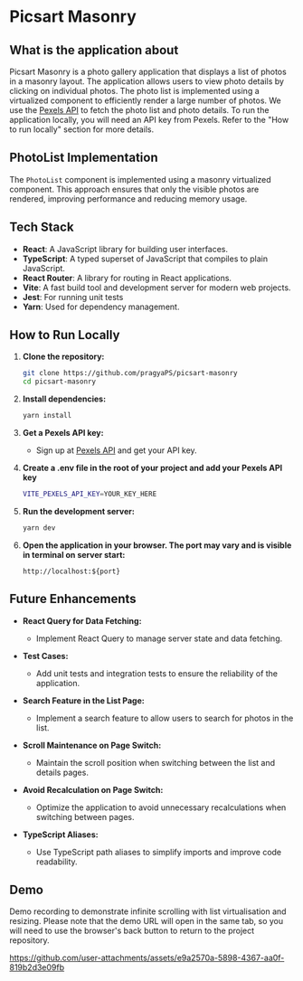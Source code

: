 # Picsart Masonry

## What is the application about

Picsart Masonry is a photo gallery application that displays a list of photos in a masonry layout. The application allows users to view photo details by clicking on individual photos. The photo list is implemented using a virtualized component to efficiently render a large number of photos. We use the [Pexels API](https://www.pexels.com/api/) to fetch the photo list and photo details. To run the application locally, you will need an API key from Pexels. Refer to the "How to run locally" section for more details.

## PhotoList Implementation

The `PhotoList` component is implemented using a masonry virtualized component. This approach ensures that only the visible photos are rendered, improving performance and reducing memory usage.


## Tech Stack

- **React**: A JavaScript library for building user interfaces.
- **TypeScript**: A typed superset of JavaScript that compiles to plain JavaScript.
- **React Router**: A library for routing in React applications.
- **Vite**: A fast build tool and development server for modern web projects.
- **Jest**: For running unit tests
- **Yarn**: Used for dependency management.

## How to Run Locally

1. **Clone the repository:**
    ```sh
    git clone https://github.com/pragyaPS/picsart-masonry
    cd picsart-masonry
    ```

2. **Install dependencies:**
    ```sh
    yarn install
    ```

3. **Get a Pexels API key:**
    - Sign up at [Pexels API](https://www.pexels.com/api/) and get your API key.

3. **Create a .env file in the root of your project and add your Pexels API key**
    ```sh
    VITE_PEXELS_API_KEY=YOUR_KEY_HERE
    ```

4. **Run the development server:**
    ```sh
    yarn dev
    ```

5. **Open the application in your browser. The port may vary and is visible in terminal on server start:**
    ```
    http://localhost:${port}
    ```

## Future Enhancements

- **React Query for Data Fetching:**
  - Implement React Query to manage server state and data fetching.

- **Test Cases:**
  - Add unit tests and integration tests to ensure the reliability of the application.

- **Search Feature in the List Page:**
  - Implement a search feature to allow users to search for photos in the list.

- **Scroll Maintenance on Page Switch:**
  - Maintain the scroll position when switching between the list and details pages.

- **Avoid Recalculation on Page Switch:**
  - Optimize the application to avoid unnecessary recalculations when switching between pages.

- **TypeScript Aliases:**
  - Use TypeScript path aliases to simplify imports and improve code readability.

## Demo
Demo recording to demonstrate infinite scrolling with list virtualisation and resizing.  Please note that the demo URL will open in the same tab, so you will need to use the browser's back button to return to the project repository.

https://github.com/user-attachments/assets/e9a2570a-5898-4367-aa0f-819b2d3e09fb

